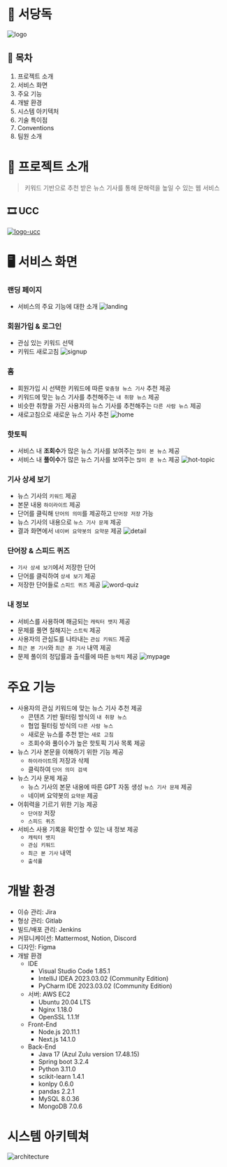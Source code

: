 # 📰 서당독
![logo](./image/logo.PNG)

## 📜 목차
1. 프로젝트 소개
2. 서비스 화면
3. 주요 기능
4. 개발 환경
5. 시스템 아키텍처
6. 기술 특이점
7. Conventions
8. 팀원 소개

# 🌟 프로젝트 소개
> 키워드 기반으로 추천 받은 뉴스 기사를 통해 문해력을 높일 수 있는 웹 서비스

## 🎞️ UCC
[![logo-ucc](./image/logo-ucc.png)](https://www.youtube.com/watch?v=3mPX0aQhI00) 

# 🖥️ 서비스 화면
### 랜딩 페이지
- 서비스의 주요 기능에 대한 소개
![landing](./image/landing.gif)

### 회원가입 & 로그인
- 관심 있는 키워드 선택
- 키워드 새로고침
![signup](./image/signup.gif)

### 홈
- 회원가입 시 선택한 키워드에 따른 ```맞춤형 뉴스 기사``` 추천 제공
- 키워드에 맞는 뉴스 기사를 추천해주는 ```내 취향 뉴스``` 제공
- 비슷한 취향을 가진 사용자의 뉴스 기사를 추천해주는 ```다른 사람 뉴스``` 제공
- 새로고침으로 새로운 뉴스 기사 추천
![home](./image/home.gif)

### 핫토픽
- 서비스 내 <b>조회수</b>가 많은 뉴스 기사를 보여주는 ```많이 본 뉴스``` 제공
- 서비스 내 <b>풀이수</b>가 많은 뉴스 기사를 보여주는 ```많이 푼 뉴스``` 제공
![hot-topic](./image/hottopic.gif)

### 기사 상세 보기
- 뉴스 기사의 ```키워드``` 제공
- 본문 내용 ```하이라이트``` 제공
- 단어를 클릭해 ```단어의 의미```를 제공하고 ```단어장 저장``` 가능
- 뉴스 기사의 내용으로 ```뉴스 기사 문제``` 제공
- 결과 화면에서 ```네이버 요약봇의 요약문``` 제공
![detail](./image/detail.gif)

### 단어장 & 스피드 퀴즈
- ```기사 상세 보기```에서 저장한 단어
- 단어를 클릭하여 ```상세 보기``` 제공
- 저장한 단어들로 ```스피드 퀴즈``` 제공
![word-quiz](./image/word-quiz.gif)

### 내 정보
- 서비스를 사용하며 해금되는 ```캐릭터 뱃지``` 제공
- 문제를 풀면 칠해지는 ```스트릭``` 제공
- 사용자의 관심도를 나타내는 ```관심 키워드``` 제공
- ```최근 본 기사```와 ```최근 푼 기사``` 내역 제공
- 문제 풀이의 정답률과 출석률에 따른 ```능력치``` 제공
![mypage](./image/mypage.gif)

# 주요 기능
- 사용자의 관심 키워드에 맞는 뉴스 기사 추천 제공
    - 콘텐츠 기반 필터링 방식의 ```내 취향 뉴스```
    - 협업 필터링 방식의 ```다른 사람 뉴스```
    - 새로운 뉴스를 추천 받는 ```새로 고침```
    - 조회수와 풀이수가 높은 핫토픽 기사 목록 제공
- 뉴스 기사 본문을 이해하기 위한 기능 제공    
    - ```하이라이트```의 저장과 삭제
    - 클릭하여 ```단어 의미 검색```
- 뉴스 기사 문제 제공
    - 뉴스 기사의 본문 내용에 따른 GPT 자동 생성 ```뉴스 기사 문제``` 제공
    - 네이버 요약봇의 ```요약문``` 제공
- 어휘력을 기르기 위한 기능 제공
    - ```단어장``` 저장
    - ```스피드 퀴즈```
- 서비스 사용 기록을 확인할 수 있는 내 정보 제공
    - ```캐릭터 뱃지```
    - ```관심 키워드```
    - ```최근 본 기사``` 내역
    - ```출석률```

# 개발 환경
- 이슈 관리: Jira
- 형상 관리: Gitlab
- 빌드/배포 관리: Jenkins
- 커뮤니케이션: Mattermost, Notion, Discord
- 디자인: Figma
- 개발 환경
  - IDE
    - Visual Studio Code 1.85.1
    - IntelliJ IDEA 2023.03.02 (Community Edition)
    - PyCharm IDE 2023.03.02 (Community Edition)
  - 서버: AWS EC2
    - Ubuntu 20.04 LTS
    - Nginx 1.18.0
    - OpenSSL 1.1.1f
  - Front-End
    - Node.js 20.11.1
    - Next.js 14.1.0
  - Back-End
    - Java 17 (Azul Zulu version 17.48.15)
    - Spring boot 3.2.4
    - Python 3.11.0
    - scikit-learn 1.4.1
    - konlpy 0.6.0
    - pandas 2.2.1
    - MySQL 8.0.36
    - MongoDB 7.0.6

# 시스템 아키텍쳐
![architecture](./image/architecture.png)